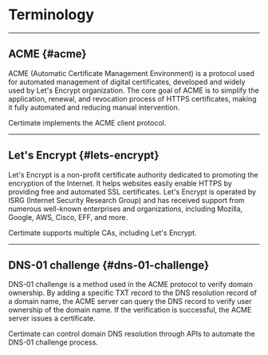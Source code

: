 ﻿# Terminology

---

## ACME {#acme}

ACME (Automatic Certificate Management Environment) is a protocol used for automated management of digital certificates, developed and widely used by Let's Encrypt organization. The core goal of ACME is to simplify the application, renewal, and revocation process of HTTPS certificates, making it fully automated and reducing manual intervention.

Certimate implements the ACME client protocol.

---

## Let's Encrypt {#lets-encrypt}

Let's Encrypt is a non-profit certificate authority dedicated to promoting the encryption of the Internet. It helps websites easily enable HTTPS by providing free and automated SSL certificates. Let's Encrypt is operated by ISRG (Internet Security Research Group) and has received support from numerous well-known enterprises and organizations, including Mozilla, Google, AWS, Cisco, EFF, and more.

Certimate supports multiple CAs, including Let's Encrypt.

---

## DNS-01 challenge {#dns-01-challenge}

DNS-01 challenge is a method used in the ACME protocol to verify domain ownership. By adding a specific TXT record to the DNS resolution record of a domain name, the ACME server can query the DNS record to verify user ownership of the domain name. If the verification is successful, the ACME server issues a certificate.

Certimate can control domain DNS resolution through APIs to automate the DNS-01 challenge process.
